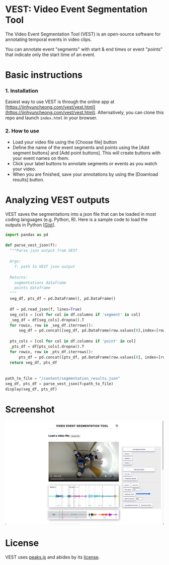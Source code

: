 # VEST: Video Event Segmentation Tool

The Video Event Segmentation Tool (VEST) is an open-source software for annotating temporal events in video clips.

You can annotate event "segments" with start & end times or event "points" that indicate only the start time of an event.

# Basic instructions
### 1. Installation  
Easiest way to use VEST is through the online app at [https://jinhyuncheong.com/vest/vest.html](https://jinhyuncheong.com/vest/vest.html). Alternatively, you can clone this repo and launch `index.html` in your browser. 

### 2. How to use
- Load your video file using the [Choose file] button
- Define the name of the event segments and points using the [Add segment buttons] and [Add point buttons]. This will create buttons with your event names on them.
- Click your label buttons to annotate segments or events as you watch your video.
- When you are finished, save your annotations by using the [Download results] button.

# Analyzing VEST outputs
VEST saves the segmentations into a json file that can be loaded in most coding languages (e.g. Python, R). Here is a sample code to load the outputs in Python [[Gist](https://gist.github.com/jcheong0428/785394bd3710e309790c1a99170d7da5)]. 

```python
import pandas as pd

def parse_vest_json(f):
  """Parse json output from VEST

  Args:
    f: path to VEST json output
  
  Returns:
    segmentations dataframe
    points dataframe
  """
  seg_df, pts_df = pd.DataFrame(), pd.DataFrame()

  df = pd.read_json(f, lines=True)
  seg_cols = [col for col in df.columns if 'segment' in col]
  _seg_df = df[seg_cols].dropna().T
  for rowix, row in _seg_df.iterrows():
      seg_df = pd.concat([seg_df, pd.DataFrame(row.values[0],index=[row.name])])

  pts_cols = [col for col in df.columns if 'point' in col]
  _pts_df = df[pts_cols].dropna().T
  for rowix, row in _pts_df.iterrows():
      pts_df = pd.concat([pts_df, pd.DataFrame(row.values[0], index=[row.name])])
  return seg_df, pts_df


path_to_file = "/content/segmentation_results.json"
seg_df, pts_df = parse_vest_json(f=path_to_file)
display(seg_df, pts_df)
```


# Screenshot
![Screenshot of VEST in action](paper/Figure1.png?raw=true "Screenshot of VEST in action.")

# License
VEST uses [peaks.js](https://github.com/bbc/peaks.js/) and abides by its [license](https://github.com/bbc/peaks.js/blob/master/COPYING).
